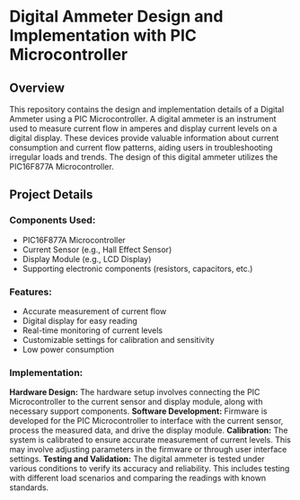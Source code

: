 # Digital Ammeter Design and Implementation with PIC Microcontroller
## Overview
This repository contains the design and implementation details of a Digital Ammeter using a PIC Microcontroller. A digital ammeter is an instrument used to measure current flow in amperes and display current levels on a digital display. These devices provide valuable information about current consumption and current flow patterns, aiding users in troubleshooting irregular loads and trends. The design of this digital ammeter utilizes the PIC16F877A Microcontroller.
## Project Details
### Components Used:
- PIC16F877A Microcontroller
- Current Sensor (e.g., Hall Effect Sensor)
- Display Module (e.g., LCD Display)
- Supporting electronic components (resistors, capacitors, etc.)
### Features:
- Accurate measurement of current flow
- Digital display for easy reading
- Real-time monitoring of current levels
- Customizable settings for calibration and sensitivity
- Low power consumption
### Implementation:
**Hardware Design:** The hardware setup involves connecting the PIC Microcontroller to the current sensor and display module, along with necessary support components.
**Software Development:** Firmware is developed for the PIC Microcontroller to interface with the current sensor, process the measured data, and drive the display module.
**Calibration:** The system is calibrated to ensure accurate measurement of current levels. This may involve adjusting parameters in the firmware or through user interface settings.
**Testing and Validation:** The digital ammeter is tested under various conditions to verify its accuracy and reliability. This includes testing with different load scenarios and comparing the readings with known standards.
